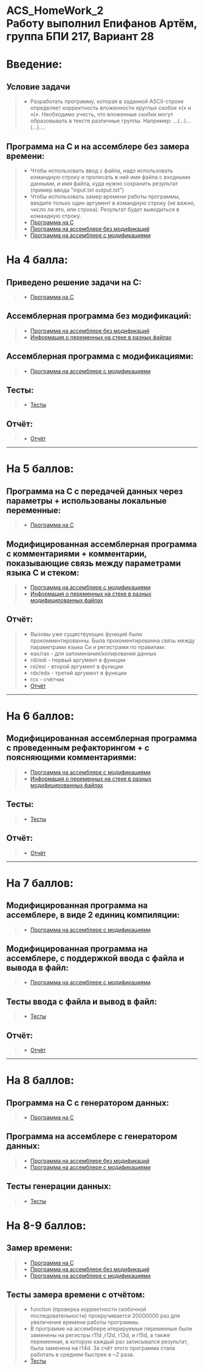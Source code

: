# ACS_HomeWork_2 <br/> Работу выполнил Епифанов Артём, группа БПИ 217, Вариант 28
# Введение:
## Условие задачи
> * Разработать программу, которая в заданной ASCII-строке определяет корректность вложенности круглых скобок «(» и «)». Необходимо учесть, что вложенные скобки могут образовывать в тексте различные группы. Например: ...(...)...(...)....
## Программа на C и на ассемблере без замера времени:
> * Чтобы использовать ввод с файла, надо использовать командную строку и прописать в ней имя файла с входными данными, и имя файла, куда нужно сохранить результат (пример ввода "input.txt output.txt")
> * Чтобы использовать замер времени работы программы, введите только один аргумент в командную строку (не важно, число ли это, или строка). Результат будет выводиться в командную строку.
> * [Программа на C](https://github.com/Bishop-Y/ACS_HomeWork_2/tree/main/Program%20on%20C) <br/>
> * [Программа на ассемблере без модификаций](https://github.com/Bishop-Y/ACS_HomeWork_2/tree/main/ASM%20without%20modifications) <br/>
> * [Программа на ассемблере с модификациями](https://github.com/Bishop-Y/ACS_HomeWork_2/tree/main/ASM%20with%20modifications) <br/>

# На 4 балла:
## Приведено решение задачи на C: <br/>
> * [Программа на C](https://github.com/Bishop-Y/ACS_HomeWork_2/tree/main/Program%20on%20C) <br/>

## Ассемблерная программа без модификаций: <br/>
> * [Программа на ассемблере без модификаций](https://github.com/Bishop-Y/ACS_HomeWork_2/tree/main/ASM%20without%20modifications) <br/>
> * [Информация о переменных на стеке в разных файлах](https://github.com/Bishop-Y/ACS_HomeWork_2/blob/main/ASM%20without%20modifications/stack_info.md) <br/>

## Ассемблерная программа с модификациями: <br/>
> * [Программа на ассемблере с модификациями](https://github.com/Bishop-Y/ACS_HomeWork_2/tree/main/ASM%20with%20modifications) <br/>

## Тесты: <br/>
> * [Тесты](https://github.com/Bishop-Y/ACS_HomeWork_1/blob/main/Tests.md) <br/>

## Отчёт: <br/>
> * [Отчёт](https://github.com/Bishop-Y/ACS_HomeWork_1/blob/main/ASM%20with%20modifications/README.md) <br/>
---- 
# На 5 баллов:
##  Программа на C с передачей данных через параметры + использованы локальные переменные: <br/>
> * [Программа на C](https://github.com/Bishop-Y/ACS_HomeWork_2/tree/main/Program%20on%20C) <br/>

## Модифицированная ассемблерная программа с комментариями + комментарии, показывающие связь между параметрами языка C и стеком: <br/>
> * [Программа на ассемблере с модификациями](https://github.com/Bishop-Y/ACS_HomeWork_2/tree/main/ASM%20with%20modifications) <br/>
> * [Информация о переменных на стеке в разных модифицированных файлах](https://github.com/Bishop-Y/ACS_HomeWork_2/blob/main/ASM%20with%20modifications/stack_mod_info.md)

## Отчёт: <br/>
> * Вызовы уже существующих функций были прокомментированны. Была прокоментированна связь между параметрами языка Си и регистрами по правилам:
> * eax/rax - для запоминания/копирования данных
> * rdi/edi - первый аргумент в функции
> * rsi/esi - второй аргумент в функции
> * rdx/edx - третий аргумент в функции
> * rcx - счётчик
> * [Отчёт](https://github.com/Bishop-Y/ACS_HomeWork_1/blob/main/ASM%20with%20modifications/README.md) <br/>
---- 
# На 6 баллов:
## Модифицированная ассемблерная программа с проведенным рефакторингом + с поясняющими комментариями: <br/>
> * [Программа на ассемблере с модификациями](https://github.com/Bishop-Y/ACS_HomeWork_2/tree/main/ASM%20with%20modifications) <br/>
> * [Информация о переменных на стеке в разных модифицированных файлах](https://github.com/Bishop-Y/ACS_HomeWork_2/blob/main/ASM%20with%20modifications/stack_mod_info.md)

## Тесты: <br/>
> * [Тесты](https://github.com/Bishop-Y/ACS_HomeWork_1/blob/main/Tests.md) <br/>

## Отчёт: <br/>
> * [Отчёт](https://github.com/Bishop-Y/ACS_HomeWork_1/blob/main/ASM%20with%20modifications/README.md) <br/>
----
# На 7 баллов:

## Модифицированная программа на ассемблере, в виде 2 единиц компиляции: <br/>
> * [Программа на ассемблере с модификациями](https://github.com/Bishop-Y/ACS_HomeWork_2/tree/main/ASM%20with%20modifications) <br/>

## Модифицированная программа на ассемблере, с поддержкой ввода с файла и вывода в файл: <br/>
> * [Программа на ассемблере с модификациями](https://github.com/Bishop-Y/ACS_HomeWork_2/tree/main/ASM%20with%20modifications) <br/>

## Тесты ввода с файла и вывод в файл: <br/>
> * [Тесты](https://github.com/Bishop-Y/ACS_HomeWork_1/blob/main/Tests.md) <br/>

## Отчёт: <br/>
> * [Отчёт](https://github.com/Bishop-Y/ACS_HomeWork_1/blob/main/ASM%20with%20modifications/README.md) <br/>
----
# На 8 баллов:
## Программа на C с генератором данных: <br/>
> * [Программа на C](https://github.com/Bishop-Y/ACS_HomeWork_2/tree/main/Program%20on%20C) <br/>
## Программа на ассемблере с генератором данных: <br/>
> * [Программа на ассемблере без модификаций](https://github.com/Bishop-Y/ACS_HomeWork_2/tree/main/ASM%20without%20modifications) <br/>
> * [Программа на ассемблере с модификациями](https://github.com/Bishop-Y/ACS_HomeWork_2/tree/main/ASM%20with%20modifications) <br/>
## Тесты генерации данных: <br/>
> * [Тесты](https://github.com/Bishop-Y/ACS_HomeWork_1/blob/main/Tests.md) <br/>
# На 8-9 баллов:
## Замер времени: <br/>
> * [Программа на C](https://github.com/Bishop-Y/ACS_HomeWork_2/tree/main/Program%20on%20C) <br/>
> * [Программа на ассемблере без модификаций](https://github.com/Bishop-Y/ACS_HomeWork_2/tree/main/ASM%20without%20modifications) <br/>
> * [Программа на ассемблере с модификациями](https://github.com/Bishop-Y/ACS_HomeWork_2/tree/main/ASM%20with%20modifications) <br/>
## Тесты замера времени с отчётом: <br/>
> * function (проверка корректности скобочной последовательности) прокручивается 20000000 раз для увеличение времени работы программы.
> * В программе на ассемблере итерируемые переменные были заменены на регистры r11d ,r12d, r13d, и r15d, а также переменная, в которую каждый раз записывался результат, была заменена на r14d. За счёт этого программа стала работать в среднем быстрее в ~2 раза. 
> * [Тесты](https://github.com/Bishop-Y/ACS_HomeWork_1/blob/main/Tests.md) <br/>
